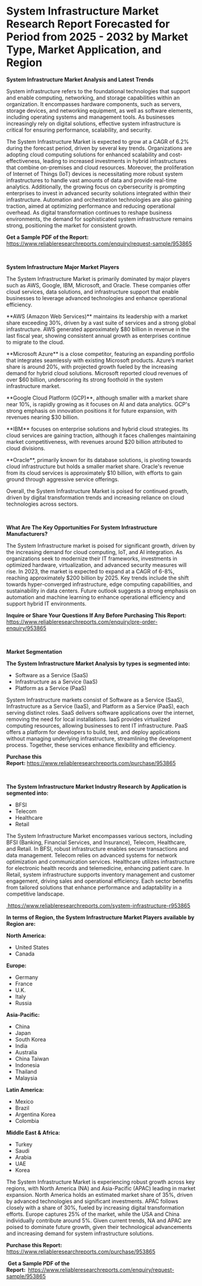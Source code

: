 <p><h1>System Infrastructure Market Research Report Forecasted for Period from 2025 -  2032 by Market Type, Market Application, and Region</h1></p><p><strong>System Infrastructure Market Analysis and Latest Trends</strong></p>
<p><p>System infrastructure refers to the foundational technologies that support and enable computing, networking, and storage capabilities within an organization. It encompasses hardware components, such as servers, storage devices, and networking equipment, as well as software elements, including operating systems and management tools. As businesses increasingly rely on digital solutions, effective system infrastructure is critical for ensuring performance, scalability, and security.</p><p>The System Infrastructure Market is expected to grow at a CAGR of 6.2% during the forecast period, driven by several key trends. Organizations are adopting cloud computing solutions for enhanced scalability and cost-effectiveness, leading to increased investments in hybrid infrastructures that combine on-premises and cloud resources. Moreover, the proliferation of Internet of Things (IoT) devices is necessitating more robust system infrastructures to handle vast amounts of data and provide real-time analytics. Additionally, the growing focus on cybersecurity is prompting enterprises to invest in advanced security solutions integrated within their infrastructure. Automation and orchestration technologies are also gaining traction, aimed at optimizing performance and reducing operational overhead. As digital transformation continues to reshape business environments, the demand for sophisticated system infrastructure remains strong, positioning the market for consistent growth.</p></p>
<p><strong>Get a Sample PDF of the Report:&nbsp;</strong> <a href="https://www.reliableresearchreports.com/enquiry/request-sample/953865?utm_campaign=3654&utm_medium=2&utm_source=Github&utm_content=ia&utm_term=18042025&utm_id=system-infrastructure">https://www.reliableresearchreports.com/enquiry/request-sample/953865</a></p>
<p>&nbsp;</p>
<p><strong>System Infrastructure Major Market Players</strong></p>
<p><p>The System Infrastructure Market is primarily dominated by major players such as AWS, Google, IBM, Microsoft, and Oracle. These companies offer cloud services, data solutions, and infrastructure support that enable businesses to leverage advanced technologies and enhance operational efficiency.</p><p>**AWS (Amazon Web Services)** maintains its leadership with a market share exceeding 30%, driven by a vast suite of services and a strong global infrastructure. AWS generated approximately $80 billion in revenue in the last fiscal year, showing consistent annual growth as enterprises continue to migrate to the cloud.</p><p>**Microsoft Azure** is a close competitor, featuring an expanding portfolio that integrates seamlessly with existing Microsoft products. Azure’s market share is around 20%, with projected growth fueled by the increasing demand for hybrid cloud solutions. Microsoft reported cloud revenues of over $60 billion, underscoring its strong foothold in the system infrastructure market.</p><p>**Google Cloud Platform (GCP)**, although smaller with a market share near 10%, is rapidly growing as it focuses on AI and data analytics. GCP's strong emphasis on innovation positions it for future expansion, with revenues nearing $30 billion.</p><p>**IBM** focuses on enterprise solutions and hybrid cloud strategies. Its cloud services are gaining traction, although it faces challenges maintaining market competitiveness, with revenues around $20 billion attributed to cloud divisions.</p><p>**Oracle**, primarily known for its database solutions, is pivoting towards cloud infrastructure but holds a smaller market share. Oracle's revenue from its cloud services is approximately $10 billion, with efforts to gain ground through aggressive service offerings.</p><p>Overall, the System Infrastructure Market is poised for continued growth, driven by digital transformation trends and increasing reliance on cloud technologies across sectors.</p></p>
<p>&nbsp;</p>
<p><strong>What Are The Key Opportunities For System Infrastructure Manufacturers?</strong></p>
<p><p>The System Infrastructure market is poised for significant growth, driven by the increasing demand for cloud computing, IoT, and AI integration. As organizations seek to modernize their IT frameworks, investments in optimized hardware, virtualization, and advanced security measures will rise. In 2023, the market is expected to expand at a CAGR of 6-8%, reaching approximately $200 billion by 2025. Key trends include the shift towards hyper-converged infrastructure, edge computing capabilities, and sustainability in data centers. Future outlook suggests a strong emphasis on automation and machine learning to enhance operational efficiency and support hybrid IT environments.</p></p>
<p><strong>Inquire or Share Your Questions If Any Before Purchasing This Report:</strong> <a href="https://www.reliableresearchreports.com/enquiry/pre-order-enquiry/953865?utm_campaign=3654&utm_medium=2&utm_source=Github&utm_content=ia&utm_term=18042025&utm_id=system-infrastructure">https://www.reliableresearchreports.com/enquiry/pre-order-enquiry/953865</a></p>
<p>&nbsp;</p>
<p><strong>Market Segmentation</strong></p>
<p><strong>The System Infrastructure Market Analysis by types is segmented into:</strong></p>
<p><ul><li>Software as a Service (SaaS)</li><li>Infrastructure as a Service (IaaS)</li><li>Platform as a Service (PaaS)</li></ul></p>
<p><p>System Infrastructure markets consist of Software as a Service (SaaS), Infrastructure as a Service (IaaS), and Platform as a Service (PaaS), each serving distinct roles. SaaS delivers software applications over the internet, removing the need for local installations. IaaS provides virtualized computing resources, allowing businesses to rent IT infrastructure. PaaS offers a platform for developers to build, test, and deploy applications without managing underlying infrastructure, streamlining the development process. Together, these services enhance flexibility and efficiency.</p></p>
<p><strong>Purchase this Report:&nbsp;</strong><a href="https://www.reliableresearchreports.com/purchase/953865?utm_campaign=3654&utm_medium=2&utm_source=Github&utm_content=ia&utm_term=18042025&utm_id=system-infrastructure">https://www.reliableresearchreports.com/purchase/953865</a></p>
<p>&nbsp;</p>
<p><strong>The System Infrastructure Market Industry Research by Application is segmented into:</strong></p>
<p><ul><li>BFSI</li><li>Telecom</li><li>Healthcare</li><li>Retail</li></ul></p>
<p><p>The System Infrastructure Market encompasses various sectors, including BFSI (Banking, Financial Services, and Insurance), Telecom, Healthcare, and Retail. In BFSI, robust infrastructure enables secure transactions and data management. Telecom relies on advanced systems for network optimization and communication services. Healthcare utilizes infrastructure for electronic health records and telemedicine, enhancing patient care. In Retail, system infrastructure supports inventory management and customer engagement, driving sales and operational efficiency. Each sector benefits from tailored solutions that enhance performance and adaptability in a competitive landscape.</p></p>
<p><a href="https://www.reliableresearchreports.com/system-infrastructure-r953865?utm_campaign=3654&utm_medium=2&utm_source=Github&utm_content=ia&utm_term=18042025&utm_id=system-infrastructure">&nbsp;https://www.reliableresearchreports.com/system-infrastructure-r953865</a></p>
<p><strong>In terms of Region, the System Infrastructure Market Players available by Region are:</strong></p>
<p>
    <p> <strong> North America: </strong>
        <ul>
            <li>United States</li>
            <li>Canada</li>
        </ul>
        </p> 
    <p> <strong> Europe: </strong>
        <ul>
            <li>Germany</li>
            <li>France</li>
            <li>U.K.</li>
            <li>Italy</li>
            <li>Russia</li>
        </ul>
        </p> 
    <p> <strong> Asia-Pacific: </strong>
        <ul>
            <li>China</li>
            <li>Japan</li>
            <li>South Korea</li>
            <li>India</li>
            <li>Australia</li>
            <li>China Taiwan</li>
            <li>Indonesia</li>
            <li>Thailand</li>
            <li>Malaysia</li>
        </ul>
        </p> 
    <p> <strong> Latin America: </strong>
        <ul>
            <li>Mexico</li>
            <li>Brazil</li>
            <li>Argentina Korea</li>
            <li>Colombia</li>
        </ul>
        </p> 
    <p> <strong> Middle East & Africa: </strong>
        <ul>
            <li>Turkey</li>
            <li>Saudi</li>
            <li>Arabia</li>
            <li>UAE</li>
            <li>Korea</li>
        </ul>
    </p>
    </p>
<p><p>The System Infrastructure Market is experiencing robust growth across key regions, with North America (NA) and Asia-Pacific (APAC) leading in market expansion. North America holds an estimated market share of 35%, driven by advanced technologies and significant investments. APAC follows closely with a share of 30%, fueled by increasing digital transformation efforts. Europe captures 25% of the market, while the USA and China individually contribute around 5%. Given current trends, NA and APAC are poised to dominate future growth, given their technological advancements and increasing demand for system infrastructure solutions.</p></p>
<p><strong>Purchase this Report: </strong><a href="https://www.reliableresearchreports.com/purchase/953865?utm_campaign=3654&utm_medium=2&utm_source=Github&utm_content=ia&utm_term=18042025&utm_id=system-infrastructure">https://www.reliableresearchreports.com/purchase/953865</a></p>
<p>&nbsp;<strong>Get a Sample PDF of the Report:&nbsp;&nbsp;</strong><a href="https://www.reliableresearchreports.com/enquiry/request-sample/953865?utm_campaign=3654&utm_medium=2&utm_source=Github&utm_content=ia&utm_term=18042025&utm_id=system-infrastructure">https://www.reliableresearchreports.com/enquiry/request-sample/953865</a></p>
<p><strong></strong></p>
<p><p></p><p></p><p></p></p>